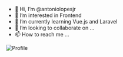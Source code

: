 - 👋 Hi, I’m @antoniolopesjr
- 👀 I’m interested in Frontend
- 🌱 I’m currently learning Vue.js and Laravel
- 💞️ I’m looking to collaborate on ...
- 📫 How to reach me ...

<!---
antoniolopesjr/antoniolopesjr is a ✨ special ✨ repository because its `README.md` (this file) appears on your GitHub profile.
You can click the Preview link to take a look at your changes.
--->

![Profile](https://cr-ss-service.azurewebsites.net/api/ScreenShot?widget=summary&username=antoniolopesjr)
